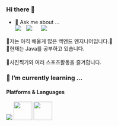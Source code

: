 ### Hi there 👋
- 💬 Ask me about ...<br>
<a href="mailto:fogjs8424@gmail.com" target="_blank"><img src="https://img.shields.io/badge/fogjs8424@gmail.com-EA4335?style=flat-square&logo=Gmail&logoColor=white"/></a>
<a href="https://mail.naver.com/"><img src="https://img.shields.io/badge/%F0%9F%93%A7-duafogjs%40naver.com-yellowgreen" style="height : auto; margin-left : 10px; margin-right : 10px;"/></a>
<a href="https://www.instagram.com/rh_plus_sc/"><img src="http://img.shields.io/badge/-Instagram-black?style=flat&logo=Instagram&link=https://www.instagram.com/rh_plus_sc/" style="height : auto; margin-left : 10px; margin-right : 10px;"/></a><br>
        
        
🛴저는 아직 배울게 많은 백엔드 엔지니어입니다.🏁<br>
🔎현재는 Java를 공부하고 있습니다.<br><br>
📸사진찍기와 여러 스포츠활동을 즐겨합니다.

### 🌱 I’m currently learning ...
#### Platforms & Languages
<p>
    <img src="https://img.shields.io/badge/Java-007396?style=flat-square&logo=Java&logoColor=white"/>
    <img src="https://cdn.jsdelivr.net/gh/devicons/devicon/icons/python/python-original-wordmark.svg" width="50" height="50"/>
    <img src="https://cdn.jsdelivr.net/gh/devicons/devicon/icons/vscode/vscode-original-wordmark.svg" width="50" height="50"/>
</p>



<!--
**heon98/heon98** is a ✨ _special_ ✨ repository because its `README.md` (this file) appears on your GitHub profile.

Here are some ideas to get you started:

- 🌱 I’m currently learning ...

- 👯 I’m looking to collaborate on ...
- 🤔 I’m looking for help with ...
- 💬 Ask me about ...
- 📫 How to reach me: ...
- 😄 Pronouns: ...
- ⚡ Fun fact: ...
-->
